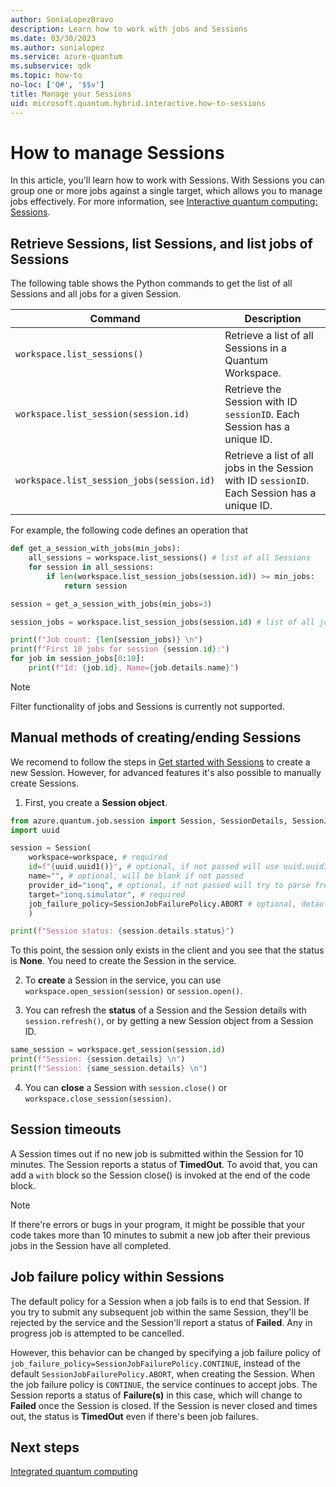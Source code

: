 ```yaml
---
author: SoniaLopezBravo
description: Learn how to work with jobs and Sessions
ms.date: 03/30/2023
ms.author: sonialopez
ms.service: azure-quantum
ms.subservice: qdk
ms.topic: how-to
no-loc: ['Q#', '$$v']
title: Manage your Sessions
uid: microsoft.quantum.hybrid.interactive.how-to-sessions
---
```


# How to manage Sessions

In this article, you'll learn how to work with Sessions. With Sessions you can group one or more jobs against a single target, which allows you to manage jobs effectively. For more information, see [Interactive quantum computing: Sessions](xref:microsoft.quantum.hybrid.interactive).

## Retrieve Sessions, list Sessions, and list jobs of Sessions

The following table shows the Python commands to get the list of all Sessions and all jobs for a given Session. 

|Command|Description|
|---|---|
|`workspace.list_sessions()`| Retrieve a list of all Sessions in a Quantum Workspace.|
|`workspace.list_session(session.id)` | Retrieve the Session with ID `sessionID`. Each Session has a unique ID. |
|`workspace.list_session_jobs(session.id)` | Retrieve a list of all jobs in the Session with ID `sessionID`. Each Session has a unique ID.|

For example, the following code defines an operation that 

```python
def get_a_session_with_jobs(min_jobs):
    all_sessions = workspace.list_sessions() # list of all Sessions
    for session in all_sessions:
        if len(workspace.list_session_jobs(session.id)) >= min_jobs:
            return session

session = get_a_session_with_jobs(min_jobs=3) 

session_jobs = workspace.list_session_jobs(session.id) # list of all jobs within Session ID

print(f"Job count: {len(session_jobs)} \n")
print(f"First 10 jobs for session {session.id}:")
for job in session_jobs[0:10]:
    print(f"Id: {job.id}, Name={job.details.name}")
```

> [!NOTE]
> Filter functionality of jobs and Sessions is currently not supported. 

## Manual methods of creating/ending Sessions

We recomend to follow the steps in [Get started with Sessions](xref:microsoft.quantum.hybrid.interactive#get-started-with-sessions) to create a new Session. However, for advanced features it's also possible to manually create Sessions. 

1. First, you create a **Session object**. 

  ```python
  from azure.quantum.job.session import Session, SessionDetails, SessionJobFailurePolicy
  import uuid

  session = Session(
      workspace=workspace, # required
      id=f"{uuid.uuid1()}", # optional, if not passed will use uuid.uuid1()
      name="", # optional, will be blank if not passed
      provider_id="ionq", # optional, if not passed will try to parse from the target
      target="ionq.simulator", # required
      job_failure_policy=SessionJobFailurePolicy.ABORT # optional, detaults to abort
      )

  print(f"Session status: {session.details.status}")
  ```
  To this point, the session only exists in the client and you see that the status is **None**. You need to create the Session in the service.

2. To **create** a Session in the service, you can use `workspace.open_session(session)` or `session.open()`.

3. You can refresh the **status** of a Session and the Session details with `session.refresh()`, or by getting a new Session object from a Session ID. 

  ```python
  same_session = workspace.get_session(session.id) 
  print(f"Session: {session.details} \n")
  print(f"Session: {same_session.details} \n")
  ```

4. You can **close** a Session with `session.close()` or `workspace.close_session(session)`.   
  
## Session timeouts

A Session times out if no new job is submitted within the Session for 10 minutes. The Session reports a status of **TimedOut**. To avoid that, you can add a `with` block so the Session close() is invoked at the end of the code block. 

> [!NOTE]
> If there're errors or bugs in your program, it might be possible that your code takes more than 10 minutes to submit a new job after their previous jobs in the Session have all completed. 

## Job failure policy within Sessions

The default policy for a Session when a job fails is to end that Session. If you try to submit any subsequent job within the same Session, they'll be rejected by the service and the Session'll report a status of **Failed**. Any in progress job is attempted to be cancelled.

However, this behavior can be changed by specifying a job failure policy of `job_failure_policy=SessionJobFailurePolicy.CONTINUE`, instead of the default `SessionJobFailurePolicy.ABORT`, when creating the Session. When the job failure policy is `CONTINUE`, the service continues to accept jobs. The Session reports a status of **Failure(s)** in this case, which will change to **Failed** once the Session is closed.
If the Session is never closed and times out, the status is **TimedOut** even if there's been job failures. 

## Next steps

[Integrated quantum computing](xref:microsoft.quantum.hybrid.integrated)
